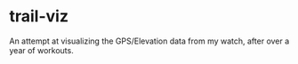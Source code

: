# trail-viz
An attempt at visualizing the GPS/Elevation data from my watch, after over a year of workouts.
